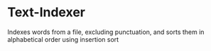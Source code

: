 # Text-Indexer
Indexes words from a file, excluding punctuation, and sorts them in alphabetical order using insertion sort
